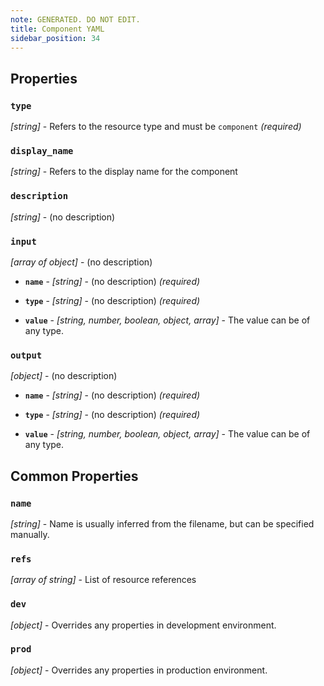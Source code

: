 ```yaml
---
note: GENERATED. DO NOT EDIT.
title: Component YAML
sidebar_position: 34
---
```


## Properties

### `type`

_[string]_ - Refers to the resource type and must be `component` _(required)_

### `display_name`

_[string]_ - Refers to the display name for the component 

### `description`

_[string]_ - (no description) 

### `input`

_[array of object]_ - (no description) 

  - **`name`** - _[string]_ - (no description) _(required)_

  - **`type`** - _[string]_ - (no description) _(required)_

  - **`value`** - _[string, number, boolean, object, array]_ - The value can be of any type. 

### `output`

_[object]_ - (no description) 

  - **`name`** - _[string]_ - (no description) _(required)_

  - **`type`** - _[string]_ - (no description) _(required)_

  - **`value`** - _[string, number, boolean, object, array]_ - The value can be of any type. 

## Common Properties

### `name`

_[string]_ - Name is usually inferred from the filename, but can be specified manually. 

### `refs`

_[array of string]_ - List of resource references 

### `dev`

_[object]_ - Overrides any properties in development environment. 

### `prod`

_[object]_ - Overrides any properties in production environment. 